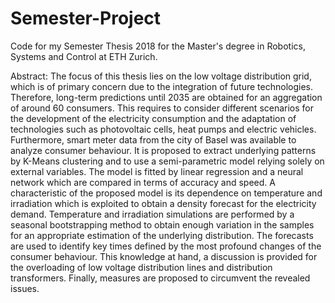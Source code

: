 # Semester-Project
Code for my Semester Thesis 2018 for the Master's degree in Robotics, Systems and Control at ETH Zurich.

Abstract:
The focus of this thesis lies on the low voltage distribution grid, which is of primary
concern due to the integration of future technologies. Therefore, long-term predictions
until 2035 are obtained for an aggregation of around 60 consumers. This requires to
consider different scenarios for the development of the electricity consumption and the
adaptation of technologies such as photovoltaic cells, heat pumps and electric vehicles.
Furthermore, smart meter data from the city of Basel was available to analyze consumer
behaviour. It is proposed to extract underlying patterns by K-Means clustering and to
use a semi-parametric model relying solely on external variables. The model is fitted
by linear regression and a neural network which are compared in terms of accuracy and
speed. A characteristic of the proposed model is its dependence on temperature and
irradiation which is exploited to obtain a density forecast for the electricity demand.
Temperature and irradiation simulations are performed by a seasonal bootstrapping
method to obtain enough variation in the samples for an appropriate estimation of
the underlying distribution. The forecasts are used to identify key times defined by
the most profound changes of the consumer behaviour. This knowledge at hand, a
discussion is provided for the overloading of low voltage distribution lines and distribution
transformers. Finally, measures are proposed to circumvent the revealed issues.
